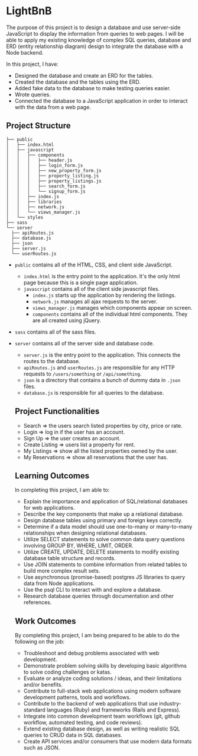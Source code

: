 # LightBnB

The purpose of this project is to design a database and use server-side JavaScript to display the information from queries to web pages. I will be able to apply my existing knowledge of complex SQL queries, database and ERD (entity relationship diagram) design to integrate the database with a Node backend.

In this project, I have:

* Designed the database and create an ERD for the tables.
* Created the database and the tables using the ERD.
* Added fake data to the database to make testing queries easier.
* Wrote queries.
* Connected the database to a JavaScript application in order to interact with the data from a web page.

## Project Structure

```
├── public
│   ├── index.html
│   ├── javascript
│   │   ├── components 
│   │   │   ├── header.js
│   │   │   ├── login_form.js
│   │   │   ├── new_property_form.js
│   │   │   ├── property_listing.js
│   │   │   ├── property_listings.js
│   │   │   ├── search_form.js
│   │   │   └── signup_form.js
│   │   ├── index.js
│   │   ├── libraries
│   │   ├── network.js
│   │   └── views_manager.js
│   └── styles
├── sass
└── server
  ├── apiRoutes.js
  ├── database.js
  ├── json
  ├── server.js
  └── userRoutes.js
```

* `public` contains all of the HTML, CSS, and client side JavaScript. 
  * `index.html` is the entry point to the application. It's the only html page because this is a single page application.
  * `javascript` contains all of the client side javascript files.
    * `index.js` starts up the application by rendering the listings.
    * `network.js` manages all ajax requests to the server.
    * `views_manager.js` manages which components appear on screen.
    * `components` contains all of the individual html components. They are all created using jQuery.
* `sass` contains all of the sass files. 
* `server` contains all of the server side and database code.
  * `server.js` is the entry point to the application. This connects the routes to the database.
  * `apiRoutes.js` and `userRoutes.js` are responsible for any HTTP requests to `/users/something` or `/api/something`. 
  * `json` is a directory that contains a bunch of dummy data in `.json` files.
  * `database.js` is responsible for all queries to the database. 

  ## Project Functionalities

  * Search => the users search listed properties by city, price or rate.
  * Login => log in if the user has an account.
  * Sign Up => the user creates an account.
  * Create Listing => users list a property for rent.
  * My Listings => show all the listed properties owned by the user.
  * My Reservations => show all reservations that the user has. 
 

  ## Learning Outcomes
  In completing this project, I am able to:

  * Explain the importance and application of SQL/relational databases for web applications.
  * Describe the key components that make up a relational database.
  * Design database tables using primary and foreign keys correctly.
  * Determine if a data model should use one-to-many or many-to-many relationships when designing relational databases.
  * Utilize SELECT statements to solve common data query questions involving GROUP BY, WHERE, LIMIT, ORDER.
  * Utilize CREATE, UPDATE, DELETE statements to modify existing database table structure and records.
  * Use JOIN statements to combine information from related tables to build more complex result sets.
  * Use asynchronous (promise-based) postgres JS libraries to query data from Node applications.
  * Use the psql CLI to interact with and explore a database.
  * Research database queries through documentation and other references.

  ## Work Outcomes
  By completing this project, I am being prepared to be able to do the following on the job:

  * Troubleshoot and debug problems associated with web development.
  * Demonstrate problem solving skills by developing basic algorithms to solve coding challenges or katas.
  * Evaluate or analyze coding solutions / ideas, and their limitations and/or benefits.
  * Contribute to full-stack web applications using modern software development patterns, tools and workflows.
  * Contribute to the backend of web applications that use industry-standard languages (Ruby) and frameworks (Rails and Express).
  * Integrate into common development team workflows (git, github workflow, automated testing, and code reviews).
  * Extend existing database design, as well as writing realistic SQL queries to CRUD data in SQL databases.
  * Create API services and/or consumers that use modern data formats such as JSON.